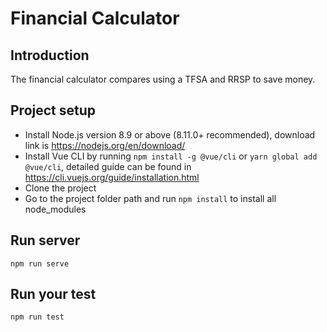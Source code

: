 
# Financial Calculator

## Introduction
The financial calculator compares using a TFSA and RRSP to save money.

## Project setup
   * Install Node.js version 8.9 or above (8.11.0+ recommended), download link is https://nodejs.org/en/download/
   * Install Vue CLI by running `npm install -g @vue/cli` or `yarn global add @vue/cli`, detailed guide can be found in https://cli.vuejs.org/guide/installation.html
   * Clone the project
   * Go to the project folder path and run `npm install` to install all node_modules

## Run server
```
npm run serve
```
## Run your test
```
npm run test
```